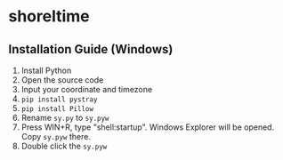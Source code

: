 # shoreltime

## Installation Guide (Windows)
1. Install Python
2. Open the source code
3. Input your coordinate and timezone
4. `pip install pystray`
5. `pip install Pillow`
6. Rename `sy.py` to `sy.pyw`
8. Press WIN+R, type "shell:startup". Windows Explorer will be opened. Copy `sy.pyw` there.
9. Double click the `sy.pyw`
